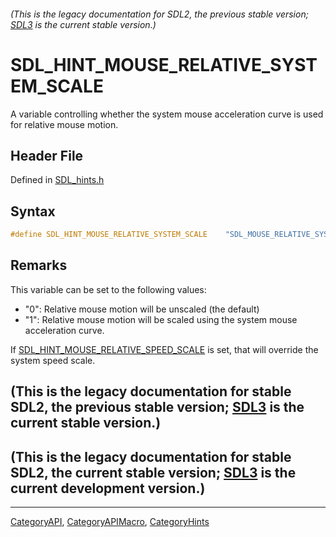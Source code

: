###### (This is the legacy documentation for SDL2, the previous stable version; [SDL3](https://wiki.libsdl.org/SDL3/) is the current stable version.)
# SDL_HINT_MOUSE_RELATIVE_SYSTEM_SCALE

A variable controlling whether the system mouse acceleration curve is used for relative mouse motion.

## Header File

Defined in [SDL_hints.h](https://github.com/libsdl-org/SDL/blob/SDL2/include/SDL_hints.h)

## Syntax

```c
#define SDL_HINT_MOUSE_RELATIVE_SYSTEM_SCALE    "SDL_MOUSE_RELATIVE_SYSTEM_SCALE"
```

## Remarks

This variable can be set to the following values:

- "0": Relative mouse motion will be unscaled (the default)
- "1": Relative mouse motion will be scaled using the system mouse
  acceleration curve.

If
[SDL_HINT_MOUSE_RELATIVE_SPEED_SCALE](SDL_HINT_MOUSE_RELATIVE_SPEED_SCALE)
is set, that will override the system speed scale.

## (This is the legacy documentation for stable SDL2, the previous stable version; [SDL3](https://wiki.libsdl.org/SDL3/) is the current stable version.)



## (This is the legacy documentation for stable SDL2, the current stable version; [SDL3](https://wiki.libsdl.org/SDL3/) is the current development version.)



----
[CategoryAPI](CategoryAPI), [CategoryAPIMacro](CategoryAPIMacro), [CategoryHints](CategoryHints)

